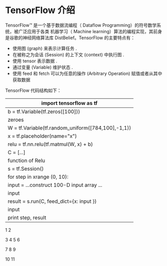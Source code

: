 # TensorFlow 介绍

TensorFlow™ 是一个基于数据流编程（ Dataflow Programming）的符号数学系统，被广泛应用于各类 机器学习（ Machine learning）算法的编程实现，其前身是谷歌的神经网络算法库 DistBelief。TensorFlow 的主要特点有：

- 使用图 (graph) 来表示计算任务 .
- 在被称之为会话 (Session) 的上下文 (context) 中执行图 .
- 使用 tensor 表示数据 .
- 通过变量 (Variable) 维护状态 .
- 使用 feed 和 fetch 可以为任意的操作 (Arbitrary Operation) 赋值或者从其中获取数据

TensorFlow 代码结构如下：



| import tensorflow as tf                             |
| --------------------------------------------------- |
| b = tf.Variable(tf.zeros([100]))                    |
| zeroes                                              |
| W = tf.Variable(tf.random\_uniform([784,100],-1,1)) |
| x = tf.placeholder(name="x")                        |
| relu = tf.nn.relu(tf.matmul(W, x) + b)              |
| C = [...]                                           |
| function of Relu                                    |
| s = tf.Session()                                    |
| for step in xrange (0, 10):                         |
| input = ...construct 100-D input array ...          |
| input                                               |
| result = s.run(C, feed\_dict={x: input })           |
| input                                               |
| print step, result                                  |

1 2

3 4 5 6

7 8 9

10 11